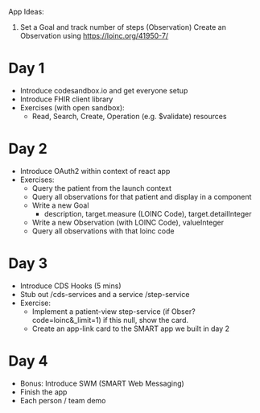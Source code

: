 App Ideas:
1. Set a Goal and track number of steps (Observation)
Create an Observation using https://loinc.org/41950-7/

# Day 1

* Introduce codesandbox.io and get everyone setup
* Introduce FHIR client library
* Exercises (with open sandbox):
  - Read, Search, Create, Operation (e.g. $validate) resources

# Day 2

* Introduce OAuth2 within context of react app
* Exercises:
  - Query the patient from the launch context
  - Query all observations for that patient and display in a component
  - Write a new Goal
      * description, target.measure (LOINC Code), target.detailInteger
  - Write a new Observation (with LOINC Code), valueInteger
  - Query all observations with that loinc code

# Day 3

* Introduce CDS Hooks (5 mins)
* Stub out /cds-services and a service /step-service
* Exercise:
  - Implement a patient-view step-service (if Obser?code=loinc&_limit=1) if this null, show the card.
  - Create an app-link card to the SMART app we built in day 2

# Day 4

* Bonus: Introduce SWM (SMART Web Messaging)
* Finish the app
* Each person / team demo
